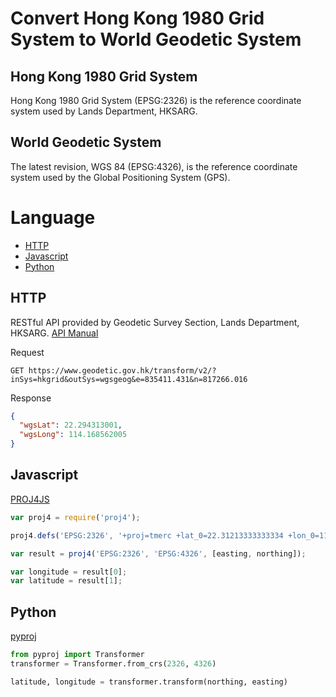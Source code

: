 # Convert Hong Kong 1980 Grid System to World Geodetic System

## Hong Kong 1980 Grid System
Hong Kong 1980 Grid System (EPSG:2326) is the reference coordinate system used by Lands Department, HKSARG.

## World Geodetic System
The latest revision, WGS 84 (EPSG:4326), is the reference coordinate system used by the Global Positioning System (GPS).

# Language
* [HTTP](#http)
* [Javascript](#javascript)
* [Python](#python)

## HTTP
RESTful API provided by Geodetic Survey Section, Lands Department, HKSARG. [API Manual](https://www.geodetic.gov.hk/transform/tformAPI_manual.pdf)

Request
```http
GET https://www.geodetic.gov.hk/transform/v2/?inSys=hkgrid&outSys=wgsgeog&e=835411.431&n=817266.016
```
Response
```json
{
  "wgsLat": 22.294313001,
  "wgsLong": 114.168562005
}
```

## Javascript
[PROJ4JS](http://proj4js.org)
```js
var proj4 = require('proj4');

proj4.defs('EPSG:2326', '+proj=tmerc +lat_0=22.31213333333334 +lon_0=114.1785555555556 +k=1 +x_0=836694.05 +y_0=819069.8 +ellps=intl +towgs84=-162.619,-276.959,-161.764,0.067753,-2.24365,-1.15883,-1.09425 +units=m +no_defs');

var result = proj4('EPSG:2326', 'EPSG:4326', [easting, northing]);

var longitude = result[0];
var latitude = result[1];

```

## Python
[pyproj](https://pyproj4.github.io/pyproj)
```py
from pyproj import Transformer
transformer = Transformer.from_crs(2326, 4326)

latitude, longitude = transformer.transform(northing, easting)
```

